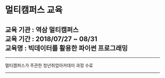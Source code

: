 멀티캠퍼스 교육
=============

교육 기관 : 역삼 멀티캠퍼스    
교육 기간 : 2018/07/27 ~ 08/31    
교육명 : 빅데이터를 활용한 파이썬 프로그래밍    
-------------
***
멀티캠퍼스가 주관한 청년취업아카데미 과정 수료   
***
